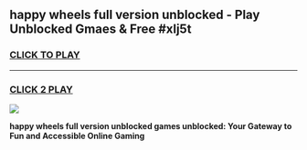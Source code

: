 
## happy wheels full version unblocked - Play Unblocked Gmaes & Free #xlj5t
<h3>
<a href="https://news.freeplayer.one?title=happy_wheels_full_version_unblocked&ref=26F">CLICK TO PLAY</a></h3>
<hr>

<h3>
<a href="https://news.freeplayer.one?title=happy_wheels_full_version_unblocked&ref=26F">CLICK 2 PLAY</a>
  
</h3>

<a href="https://news.freeplayer.one?title=happy_wheels_full_version_unblocked&ref=26F/"><img src="https://clearcache.store/games.png"></a>


**happy wheels full version unblocked games unblocked: Your Gateway to Fun and Accessible Online Gaming**
